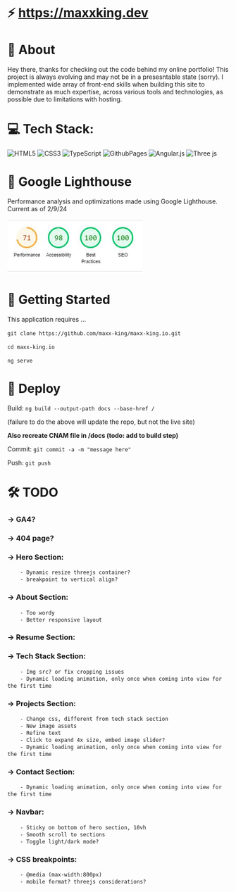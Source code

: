 # ⚡️ https://maxxking.dev


# 💫 About
Hey there, thanks for checking out the code behind my online portfolio! This project is always evolving and may not be in a presesntable state (sorry). I implemented wide array of front-end skills when building this site to demonstrate as much expertise, across various tools and technologies, as possible due to limitations with hosting.


# 💻 Tech Stack:
![HTML5](https://img.shields.io/badge/html5-%23E34F26.svg?style=for-the-badge&logo=html5&logoColor=white)
![CSS3](https://img.shields.io/badge/css3-%231572B6.svg?style=for-the-badge&logo=css3&logoColor=white)
![TypeScript](https://img.shields.io/badge/typescript-%23007ACC.svg?style=for-the-badge&logo=typescript&logoColor=white)
![GithubPages](https://img.shields.io/badge/github%20pages-121013?style=for-the-badge&logo=github&logoColor=white)
![Angular.js](https://img.shields.io/badge/angular.js-%23E23237.svg?style=for-the-badge&logo=angularjs&logoColor=white)
![Three js](https://img.shields.io/badge/threejs-black?style=for-the-badge&logo=three.js&logoColor=white)


# 🗼 Google Lighthouse
Performance analysis and optimizations made using Google Lighthouse. Current as of 2/9/24

![image](./src/assets/images/lighthouse-score.JPG)


# 🏃 Getting Started
This application requires ...

```git clone https://github.com/maxx-king/maxx-king.io.git```

```cd maxx-king.io```

```ng serve```


# 🚀 Deploy
Build: ```ng build --output-path docs --base-href /```

(failure to do the above will update the repo, but not the live site)

**Also recreate CNAM file in /docs (todo: add to build step)**

Commit: ```git commit -a -m "message here"```

Push: ```git push```


# 🛠️ TODO
### -> GA4?

### -> 404 page? 


### -> Hero Section:
        - Dynamic resize threejs container?
        - breakpoint to vertical align?

### -> About Section:
        - Too wordy
        - Better responsive layout

### -> Resume Section:

### -> Tech Stack Section:
        - Img src? or fix cropping issues
        - Dynamic loading animation, only once when coming into view for the first time

### -> Projects Section:
        - Change css, different from tech stack section
        - New image assets 
        - Refine text
        - Click to expand 4x size, embed image slider?
        - Dynamic loading animation, only once when coming into view for the first time

### -> Contact Section:
        - Dynamic loading animation, only once when coming into view for the first time

### -> Navbar:
        - Sticky on bottom of hero section, 10vh
        - Smooth scroll to sections
        - Toggle light/dark mode?

### -> CSS breakpoints:
        - @media (max-width:800px)
        - mobile format? threejs considerations?